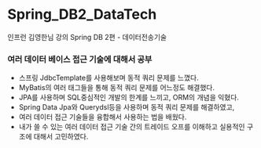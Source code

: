 # Spring_DB2_DataTech
인프런 김영한님 강의 Spring DB 2편 - 데이터전송기술

### 여러 데이터 베이스 접근 기술에 대해서 공부
* 스프링 JdbcTemplate를 사용해보며 동적 쿼리 문제를 느꼈다.
* MyBatis의 여러 태그들을 통해 동적 쿼리 문제를 어느정도 해결했다.
* JPA를 사용하며 SQL중심적인 개발의 한계를 느끼고, ORM의 개념을 익혔다.
* Spring Data Jpa와 Querydsl등을 사용하며 동적 쿼리 문제를 해결하였고,
* 여러 데이터 접근 기술들을 융합해서 사용하는 법을 배웠다.
* 내가 쓸 수 있는 여러 데이터 접근 기술 간의 트레이드 오프를 이해하고 실용적인 구조에 대해서 고민하였다.
